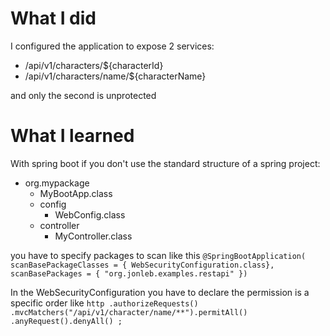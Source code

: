 # What I did
I configured the application to expose 2 services: 
* /api/v1/characters/${characterId}
* /api/v1/characters/name/${characterName}

and only the second is unprotected

# What I learned
With spring boot if you don't use the standard structure of a spring project:
- org.mypackage
  - MyBootApp.class
  - config
    - WebConfig.class
  - controller
    - MyController.class

you have to specify packages to scan like this
`@SpringBootApplication(
        scanBasePackageClasses = {
                WebSecurityConfiguration.class},
        scanBasePackages = {
                "org.jonleb.examples.restapi"
        })
`

In the WebSecurityConfiguration you have to declare the permission is a specific order like
`
        http
                .authorizeRequests()
                .mvcMatchers("/api/v1/character/name/**").permitAll()
                .anyRequest().denyAll()
                ;
`
